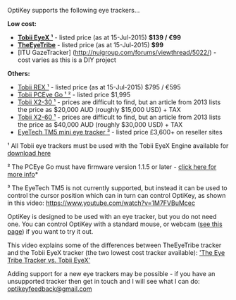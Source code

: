 OptiKey supports the following eye trackers...

**Low cost:**

* [**Tobii EyeX ¹**](http://www.tobii.com/en/eye-experience/buy/) - listed price (as at 15-Jul-2015) **$139 / €99**
* [**TheEyeTribe**](https://theeyetribe.com/order/) - listed price (as at 15-Jul-2015) **$99**
* [ITU GazeTracker] (http://nuigroup.com/forums/viewthread/5022/) - cost varies as this is a DIY project

**Others:**

* [Tobii REX ¹](http://www.tobii.com/en/eye-experience/buy/buy-rex/) - listed price (as at 15-Jul-2015) $795 / €595
* [Tobii PCEye Go ¹ ²](http://www.tobiiati-webshop.com/products/tobii-pceye-go) - listed price $1,995
* [Tobii X2-30 ¹](http://www.tobii.com/en/eye-tracking-research/global/products/hardware/tobii-x2-30-eye-tracker/) - prices are difficult to find, but an article from 2013 lists the price as $20,000 AUD (roughly $15,000 USD) + TAX
* [Tobii X2-60 ¹](http://www.tobii.com/en/eye-tracking-research/global/products/hardware/tobii-x2-60-eye-tracker/) - prices are difficult to find, but an article from 2013 lists the price as $40,000 AUD (roughly $30,000 USD) + TAX
* [EyeTech TM5 mini eye tracker ³](http://www.eyetechds.com/tm5-mini-assistive-tech.html) - listed price £3,600+ on reseller sites

¹ All Tobii eye trackers must be used with the Tobii EyeX Engine available for [download here](http://www.tobii.com/en/eye-experience/dev/eyex-engine/)

² The PCEye Go must have firmware version 1.1.5 or later - [click here for more info](https://github.com/JuliusSweetland/OptiKey/wiki/Using-the-Tobii-PCEye-Go-tracker)*

³ The EyeTech TM5 is not currently supported, but instead it can be used to control the cursor position which can in turn can control OptiKey, as shown in this video: https://www.youtube.com/watch?v=1M7FVBuMcec

OptiKey is designed to be used with an eye tracker, but you do not need one. You can control OptiKey with a standard mouse, or webcam ([see this page](https://github.com/JuliusSweetland/OptiKey/wiki/Using-webcams)) if you want to try it out.

This video explains some of the differences between TheEyeTribe tracker and the Tobii EyeX tracker (the two lowest cost tracker available): ['The Eye Tribe Tracker vs. Tobii EyeX'](https://www.youtube.com/watch?v=rm2XhWzrC4o)

Adding support for a new eye trackers may be possible - if you have an unsupported tracker then get in touch and I will see what I can do: [optikeyfeedback@gmail.com](mailto:optikeyfeedback@gmail.com)